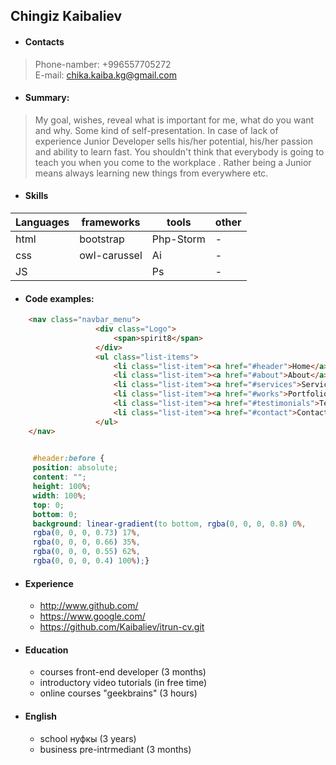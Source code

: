 ## Chingiz Kaibaliev

* #### Contacts
>Phone-namber: +996557705272   
E-mail: chika.kaiba.kg@gmail.com
* #### Summary:

>My goal, wishes, reveal what is important for me, what do you want and why.
 Some kind of self-presentation. In case of lack of experience  Junior Developer sells his/her potential, his/her passion and ability to learn fast. You shouldn't think that everybody is going to teach you when you come to the workplace . Rather being a Junior means always
 learning new things from everywhere etc.
 
* #### Skills
Languages | frameworks |tools | other
------------ | ------------- | -------------| -------------
html | bootstrap |Php-Storm| -
css | owl-carussel | Ai | -
JS |  |Ps| -
 * #### Code examples:
   
  ```html
      <nav class="navbar_menu">
                     <div class="Logo">
                         <span>spirit8</span>
                     </div>
                     <ul class="list-items">
                         <li class="list-item"><a href="#header">Home</a></li>
                         <li class="list-item"><a href="#about">About</a></li>
                         <li class="list-item"><a href="#services">Services</a></li>
                         <li class="list-item"><a href="#works">Portfolio</a></li>
                         <li class="list-item"><a href="#testimonials">Testimonials</a></li>
                         <li class="list-item"><a href="#contact">Contact</a></li>
                     </ul>
      </nav>
  ``` 

   
  ```CSS
   
       #header:before {
       position: absolute;
       content: "";
       height: 100%;
       width: 100%;
       top: 0;
       bottom: 0;
       background: linear-gradient(to bottom, rgba(0, 0, 0, 0.8) 0%,
       rgba(0, 0, 0, 0.73) 17%,
       rgba(0, 0, 0, 0.66) 35%,
       rgba(0, 0, 0, 0.55) 62%,
       rgba(0, 0, 0, 0.4) 100%);}
  ```

* #### Experience
  * http://www.github.com/
  * https://www.google.com/
  * https://github.com/Kaibaliev/itrun-cv.git
* #### Education
  * courses front-end developer (3 months)
  * introductory video tutorials (in free time)
  * online courses "geekbrains" (3 hours)
* #### English
  * school нуфкы (3 years)
  * business pre-intrmediant (3 months)